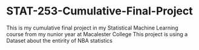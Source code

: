 # STAT-253-Cumulative-Final-Project
This is my cumulative final project in my Statistical Machine Learning course from my nunior year at Macalester College
This project is using a Dataset about the entirity of NBA statistics
